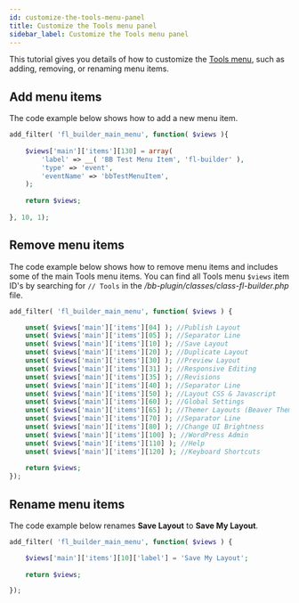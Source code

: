 ```yaml
---
id: customize-the-tools-menu-panel
title: Customize the Tools menu panel
sidebar_label: Customize the Tools menu panel
---
```


This tutorial gives you details of how to customize the [Tools menu](/beaver-builder/getting-started/bb-editor-basics/tools-menu.md), such as adding, removing, or renaming menu items.


## Add menu items

The code example below shows how to add a new menu item.

```php
add_filter( 'fl_builder_main_menu', function( $views ){
	
	$views['main']['items'][130] = array(
		'label' => __( 'BB Test Menu Item', 'fl-builder' ),
		'type' => 'event',
		'eventName' => 'bbTestMenuItem',
	);
	
	return $views;
	
}, 10, 1);
```

## Remove menu items

The code example below shows how to remove menu items and includes some of the main Tools menu items. You can find all Tools menu `$views` item ID's by searching for `// Tools` in the */bb-plugin/classes/class-fl-builder.php* file. 

```php
add_filter( 'fl_builder_main_menu', function( $views ) {

	unset( $views['main']['items'][04] ); //Publish Layout
	unset( $views['main']['items'][05] ); //Separator Line
	unset( $views['main']['items'][10] ); //Save Layout
	unset( $views['main']['items'][20] ); //Duplicate Layout
	unset( $views['main']['items'][30] ); //Preview Layout
	unset( $views['main']['items'][31] ); //Responsive Editing
	unset( $views['main']['items'][35] ); //Revisions
	unset( $views['main']['items'][40] ); //Separator Line
	unset( $views['main']['items'][50] ); //Layout CSS & Javascript
	unset( $views['main']['items'][60] ); //Global Settings
	unset( $views['main']['items'][65] ); //Themer Layouts (Beaver Themer required)
	unset( $views['main']['items'][70] ); //Separator Line
	unset( $views['main']['items'][80] ); //Change UI Brightness
	unset( $views['main']['items'][100] ); //WordPress Admin
	unset( $views['main']['items'][110] ); //Help
	unset( $views['main']['items'][120] ); //Keyboard Shortcuts
	
	return $views;
});
```

## Rename menu items

The code example below renames **Save Layout** to **Save My Layout**. 

```php
add_filter( 'fl_builder_main_menu', function( $views ) {

	$views['main']['items'][10]['label'] = 'Save My Layout';
	
	return $views;

});
```

